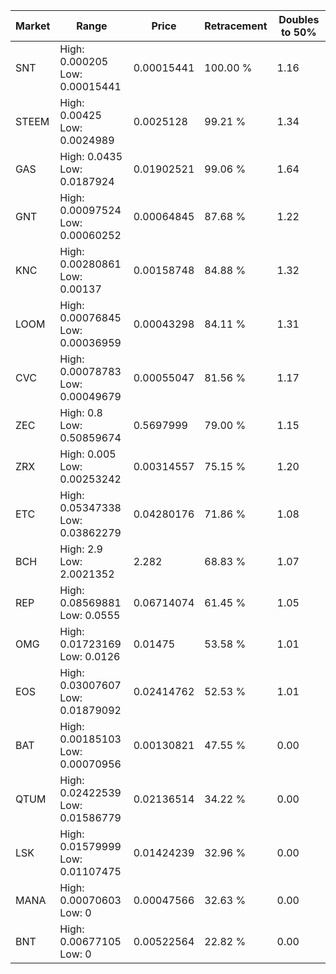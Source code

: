 | Market | Range | Price| Retracement | Doubles to 50% |
| --- | --- | --- | --- | --- |
| SNT | High: 0.000205<br />Low: 0.00015441 | 0.00015441 | 100.00 % | 1.16 |
| STEEM | High: 0.00425<br />Low: 0.0024989 | 0.0025128 | 99.21 % | 1.34 |
| GAS | High: 0.0435<br />Low: 0.0187924 | 0.01902521 | 99.06 % | 1.64 |
| GNT | High: 0.00097524<br />Low: 0.00060252 | 0.00064845 | 87.68 % | 1.22 |
| KNC | High: 0.00280861<br />Low: 0.00137 | 0.00158748 | 84.88 % | 1.32 |
| LOOM | High: 0.00076845<br />Low: 0.00036959 | 0.00043298 | 84.11 % | 1.31 |
| CVC | High: 0.00078783<br />Low: 0.00049679 | 0.00055047 | 81.56 % | 1.17 |
| ZEC | High: 0.8<br />Low: 0.50859674 | 0.5697999 | 79.00 % | 1.15 |
| ZRX | High: 0.005<br />Low: 0.00253242 | 0.00314557 | 75.15 % | 1.20 |
| ETC | High: 0.05347338<br />Low: 0.03862279 | 0.04280176 | 71.86 % | 1.08 |
| BCH | High: 2.9<br />Low: 2.0021352 | 2.282 | 68.83 % | 1.07 |
| REP | High: 0.08569881<br />Low: 0.0555 | 0.06714074 | 61.45 % | 1.05 |
| OMG | High: 0.01723169<br />Low: 0.0126 | 0.01475 | 53.58 % | 1.01 |
| EOS | High: 0.03007607<br />Low: 0.01879092 | 0.02414762 | 52.53 % | 1.01 |
| BAT | High: 0.00185103<br />Low: 0.00070956 | 0.00130821 | 47.55 % | 0.00 |
| QTUM | High: 0.02422539<br />Low: 0.01586779 | 0.02136514 | 34.22 % | 0.00 |
| LSK | High: 0.01579999<br />Low: 0.01107475 | 0.01424239 | 32.96 % | 0.00 |
| MANA | High: 0.00070603<br />Low: 0 | 0.00047566 | 32.63 % | 0.00 |
| BNT | High: 0.00677105<br />Low: 0 | 0.00522564 | 22.82 % | 0.00 |
